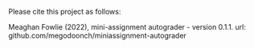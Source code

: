 Please cite this project as follows:

Meaghan Fowlie (2022),  mini-assignment autograder - version 0.1.1. url: github.com/megodoonch/miniassignment-autograder
